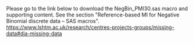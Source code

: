

Please go to the link below to download the NegBin_PMI30.sas macro and supporting content. See the section "Reference-based MI for Negative Binomial discrete data – SAS macros".
https://www.lshtm.ac.uk/research/centres-projects-groups/missing-data#dia-missing-data




